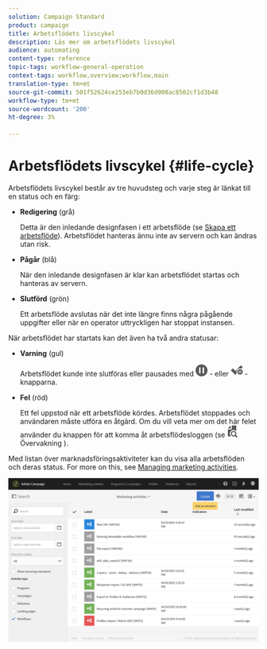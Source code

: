 ```yaml
---
solution: Campaign Standard
product: campaign
title: Arbetsflödets livscykel
description: Läs mer om arbetsflödets livscykel
audience: automating
content-type: reference
topic-tags: workflow-general-operation
context-tags: workflow,overview;workflow,main
translation-type: tm+mt
source-git-commit: 501f52624ce253eb7b0d36d908ac8502cf1d3b48
workflow-type: tm+mt
source-wordcount: '200'
ht-degree: 3%

---
```



# Arbetsflödets livscykel {#life-cycle}

Arbetsflödets livscykel består av tre huvudsteg och varje steg är länkat till en status och en färg:

* **Redigering** (grå)

   Detta är den inledande designfasen i ett arbetsflöde (se [Skapa ett arbetsflöde](../../automating/using/building-a-workflow.md#creating-a-workflow)). Arbetsflödet hanteras ännu inte av servern och kan ändras utan risk.

* **Pågår** (blå)

   När den inledande designfasen är klar kan arbetsflödet startas och hanteras av servern.

* **Slutförd** (grön)

   Ett arbetsflöde avslutas när det inte längre finns några pågående uppgifter eller när en operator uttryckligen har stoppat instansen.

När arbetsflödet har startats kan det även ha två andra statusar:

* **Varning** (gul)

   Arbetsflödet kunde inte slutföras eller pausades med ![](assets/pause_darkgrey-24px.png) - eller ![](assets/check_pause_darkgrey-24px.png) -knapparna.

* **Fel** (röd)

   Ett fel uppstod när ett arbetsflöde kördes. Arbetsflödet stoppades och användaren måste utföra en åtgärd. Om du vill veta mer om det här felet använder du knappen för att komma åt arbetsflödesloggen (se ![](assets/printpreview_darkgrey-24px.png) Övervakning [](../../automating/using/monitoring-workflow-execution.md)).

Med listan över marknadsföringsaktiviteter kan du visa alla arbetsflöden och deras status. For more on this, see [Managing marketing activities](../../start/using/marketing-activities.md#about-marketing-activities).

![](assets/wkf_execution_3.png)
